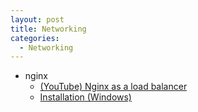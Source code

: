 ```yaml
---
layout: post
title: Networking
categories:
  - Networking
---
```

* nginx
  * [(YouTube) Nginx as a load balancer](https://www.youtube.com/watch?v=v81CzSeiQjo)
  * [Installation (Windows)](https://www.maketecheasier.com/install-nginx-server-windows/)
  
